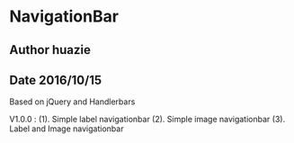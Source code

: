 # NavigationBar
## Author huazie
## Date 2016/10/15
Based on jQuery and Handlerbars

V1.0.0 :
(1). Simple label navigationbar
(2). Simple image navigationbar
(3). Label and Image navigationbar
